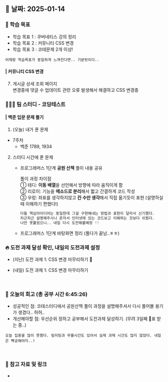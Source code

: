 

## 📅 날짜: 2025-01-14


### 💬 학습 목표

- 학습 목표 1 : 쿠버네티스 강의 정리
- 학습 목표 2 : 커뮤니티 CSS 변경
- 학습 목표 3 : 코테문제 2개 이상!

`어제랑 학습목표가 동일하게 느껴진다면.. 기분탓이다..`

#### | 커뮤니티 CSS 변경

7. 게시글 상세 조회 페이지 <br/>
변경중에 댓글 수 업데이트 관련 오류 발생해서 해결하고 CSS 변경중

### 🧑‍🧒‍🧒 팀 스터디 - 코딩테스트
#### | 백준 입문 문제 풀기

1. (오늘) 내가 푼 문제

- 7주차
    - 백준 1789, 1934

2. 스터디 시간에 푼 문제

    - 프로그래머스 1단계 **공원 산책** 풀이 내용 공유

        풀이 과정 차이점 <br/>
        ① 테디: **이동 배열**을 선언해서 방향에 따라 움직이게 함 <br/>
        ② 리로이: 기능을 **메소드로 분리**해서 짧고 간결하게 코드 작성 <br/>
        ③ 우렁: 좌표를 생각하지않고 **칸 수만 생각**해서 직접 옮기듯이 표현 (설명하실때 이해하기 편했다!) <br/>

        ```python
        다들 핵심아이디어는 동일한데 그걸 구현해내는 방법과 표현이 달라서 신기했다.
        차근차근 설명해주시니 혼자서 인터넷에 있는 코드보고 이해하는 것보다 쉬웠다.
        나만 못풀었으니.. 내일 다시 도전해볼예정 !!
        ```

    - 프로그래머스 1단계 바탕화면 정리 (풀다가 끝남..ㅎㅎ)


### 🔥 도전 과제 달성 확인, 내일의 도전과제 설정
- (지난) 도전 과제 1: CSS 변경 마무리하기 🔺

- (내일) 도전 과제 1: CSS 변경 마무리하기

<br/>

### 💭 오늘의 회고 (총 공부 시간 6:45:26)
- 성공적인 점: 코테스터디에서 공원산책 풀이 과정을 설명해주셔서 다시 풀어볼 용기가 생겼다.. 허허.. <br/>
- 개선해야할 점: 우선순위 정하고 공부해서 도전과제 달성하기. (무려 3일째 🔺표 받는 중..) <br/>

```
오늘 집중을 많이 못했다. 팀미팅과 무물시간도 있어서 실제 과제 시간도 많지 않았다. 내일은 빡공해야지..!
```

<br/>

### 📁 참고 자료 및 링크
-
